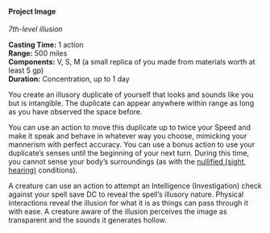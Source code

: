 #### Project Image
<!-- markdownlint-disable link-image-reference-definitions -->
[_metadata_:spell_name]:- "Project Image"
[_metadata_:spell_level]:- "7"
[_metadata_:spell_school]:- "illusion"
[_metadata_:ritual]:- "false"
[_metadata_:casting_time_amount]:- "1"
[_metadata_:casting_time_unit]:- "action"
[_metadata_:range]:- "500 miles"
[_metadata_:components_verbal]:- "true"
[_metadata_:components_somatic]:- "true"
[_metadata_:components_material]:- "true"
[_metadata_:components_material_description]:- "a small replica of you made from materials worth at least 5 gp"
[_metadata_:components_material_cost]:- "5 gp"
[_metadata_:duration]:- "1 day"
[_metadata_:concentration]:- "true"
[_metadata_:compared_to_wotc_srd_5.1]:- "mechanics_same_wording_different"
[_metadata_:compared_to_a5e_srd]:- "mechanics_same_wording_different"
<!-- markdownlint-disable-next-line no-emphasis-as-heading -->
_7th-level illusion_

**Casting Time:** 1 action \
**Range:** 500 miles \
**Components:** V, S, M (a small replica of you made from materials worth at least 5 gp) \
**Duration:** Concentration, up to 1 day

You create an illusory duplicate of yourself that looks and sounds like you but is intangible.
The duplicate can appear anywhere within range as long as you have observed the space before.

You can use an action to move this duplicate up to twice your Speed and make it speak and behave in whatever way you choose, mimicking your mannerism with perfect accuracy.
You can use a bonus action to use your duplicate’s senses until the beginning of your next turn.
During this time, you cannot sense your body’s surroundings (as with the [nullified (sight, hearing)](#Conditions_nullified) conditions).

A creature can use an action to attempt an Intelligence (Investigation) check against your spell save DC to reveal the spell’s illusory nature.
Physical interactions reveal the illusion for what it is as things can pass through it with ease.
A creature aware of the illusion perceives the image as transparent and the sounds it generates hollow.
